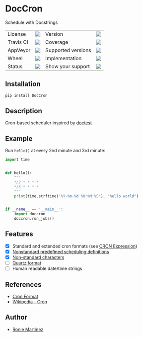 # DocCron

Schedule with Docstrings

<table>
    <tr>
        <td>License</td>
        <td><img src='https://img.shields.io/pypi/l/DocCron.svg'></td>
        <td>Version</td>
        <td><img src='https://img.shields.io/pypi/v/DocCron.svg'></td>
    </tr>
    <tr>
        <td>Travis CI</td>
        <td><img src='https://travis-ci.org/Code-ReaQtor/DocCron.svg?branch=master'></td>
        <td>Coverage</td>
        <td><img src='https://codecov.io/gh/Code-ReaQtor/DocCron/branch/master/graph/badge.svg'></td>
    </tr>
    <tr>
        <td>AppVeyor</td>
        <td><img src='https://ci.appveyor.com/api/projects/status/ceqj4tmh13r8hc79/branch/master?svg=true'></td>
        <td>Supported versions</td>
        <td><img src='https://img.shields.io/pypi/pyversions/DocCron.svg'></td>
    </tr>
    <tr>
        <td>Wheel</td>
        <td><img src='https://img.shields.io/pypi/wheel/DocCron.svg'></td>
        <td>Implementation</td>
        <td><img src='https://img.shields.io/pypi/implementation/DocCron.svg'></td>
    </tr>
    <tr>
        <td>Status</td>
        <td><img src='https://img.shields.io/pypi/status/DocCron.svg'></td>
        <td>Show your support</td>
        <td><a href='https://saythanks.io/to/Code-ReaQtor'><img src='https://img.shields.io/badge/Say%20Thanks-!-1EAEDB.svg'></a></td>
    </tr>
</table>

## Installation

```bash
pip install DocCron
```

## Description

Cron-based scheduler inspired by [doctest](https://en.wikipedia.org/wiki/Doctest)

## Example

Run `hello()` at every 2nd minute and 3rd minute:

```python
import time


def hello():
    """
    */2 * * * *
    */3 * * * *
    """
    print(time.strftime('%Y-%m-%d %H:%M:%S'), "hello world")


if __name__ == '__main__':
    import doccron
    doccron.run_jobs()

```

## Features

- [x] Standard and extended cron formats (see [CRON Expression](https://en.wikipedia.org/wiki/Cron#CRON_expression))
- [x] [Nonstandard predefined scheduling definitions](https://en.wikipedia.org/wiki/Cron#Nonstandard_predefined_scheduling_definitions)
- [x] [Non-standard characters](https://en.wikipedia.org/wiki/Cron#Non-standard_characters)
- [ ] [Quartz format](http://www.quartz-scheduler.org/documentation/quartz-2.x/tutorials/crontrigger.html)
- [ ] Human readable date/time strings 

## References

- [Cron Format](http://www.nncron.ru/help/EN/working/cron-format.htm)
- [Wikipedia - Cron](https://en.wikipedia.org/wiki/Cron)

## Author

- [Ronie Martinez](mailto:ronmarti18@gmail.com)